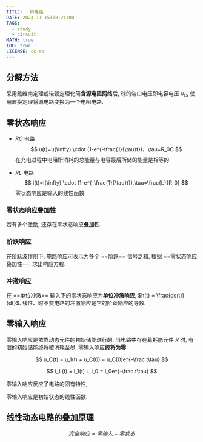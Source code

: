```yaml
---
TITLE: 一阶电路
DATE: 2024-11-15T08:21:00
TAGS: 
  - study
  - circuit
MATH: true
TOC: true
LICENSE: cc-sa
---
```


## 分解方法

采用戴维南定理或诺顿定理化简**含源电阻网络**后, 球的端口电压即电容电压 $u_C$, 使用置换定理将源电路变换为一个电阻电路. 

## 零状态响应

- $RC$ 电路
$$
u(t)=u(\infty) \cdot (1-e^{-\frac{1}{\tau}t})，\tau=R_0C
$$
	在充电过程中电阻所消耗的总能量与电容最后所储的能量是相等的.  


- $RL$ 电路
$$
i(t)=i(\infty) \cdot (1-e^{-\frac{1}{\tau}t}),\tau=\frac{L}{R_0}
$$
零状态响应是输入的线性函数. 

### 零状态响应叠加性

若有多个激励, 还存在零状态响应**叠加性**. 

### 阶跃响应

在阶跃波作用下, 电路响应可表示为多个 ==阶跃== 信号之和, 根据 ==零状态响应叠加性==, 求出响应方程. 

### 冲激响应

在 ==单位冲激== 输入下的零状态响应为**单位冲激响应**, $h(t) = \frac{ds(t)}{dt}$.  线性、时不变电路的冲激响应是它的阶跃响应的导数. 

## 零输入响应

零输入响应是依靠动态元件的初始储能进行的, 当电路中存在着耗能元件 $R$ 时, 有限的初始储能终将被消耗至尽, 零输入响应**终将为零**. 

$$ u_C(t) = u_1(t) + u_C(0) = u_C(0)e^{-\frac t\tau} $$

$$ i_L(t) = i_1(t) + I_0 = I_0e^{-\frac t\tau} $$

零输入响应反应了电路的固有特性, 

零输入响应是初始状态的线性函数. 

## 线性动态电路的叠加原理

$$
完全响应=零输入 + 零状态
$$
